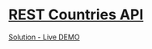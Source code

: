 # [REST Countries API](https://www.frontendmentor.io/challenges/rest-countries-api-with-color-theme-switcher-5cacc469fec04111f7b848ca "rest-countries-api challenge")

[Solution - Live DEMO](https://clever-euclid-714a75.netlify.app/ "rest-countries-api solution")
